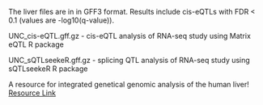 The liver files are in in GFF3 format. Results include cis-eQTLs with FDR < 0.1 (values are -log10(q-value)).


UNC_cis-eQTL.gff.gz - cis-eQTL analysis of RNA-seq study using Matrix eQTL R package


UNC_sQTLseekeR.gff.gz - splicing QTL analysis of RNA-seq study using sQTLseekeR R package

 A resource for integrated genetical genomic analysis of the human liver! [Resource Link](https://seeqtl.org/)


